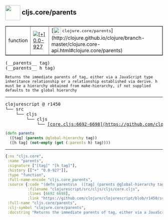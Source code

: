 ## <img width="48px" valign="middle" src="http://i.imgur.com/Hi20huC.png"> cljs.core/parents

 <table border="1">
<tr>
<td>function</td>
<td><a href="https://github.com/cljsinfo/api-refs/tree/0.0-927"><img valign="middle" alt="[+] 0.0-927" src="https://img.shields.io/badge/+-0.0--927-lightgrey.svg"></a> </td>
<td>
[<img height="24px" valign="middle" src="http://i.imgur.com/1GjPKvB.png"> <samp>clojure.core/parents</samp>](http://clojure.github.io/clojure/branch-master/clojure.core-api.html#clojure.core/parents)
</td>
</tr>
</table>

 <samp>
(__parents__ tag)<br>
(__parents__ h tag)<br>
</samp>

```
Returns the immediate parents of tag, either via a JavaScript type
inheritance relationship or a relationship established via derive. h
must be a hierarchy obtained from make-hierarchy, if not supplied
defaults to the global hierarchy
```

---

 <pre>
clojurescript @ r1450
└── src
    └── cljs
        └── cljs
            └── <ins>[core.cljs:6692-6698](https://github.com/clojure/clojurescript/blob/r1450/src/cljs/cljs/core.cljs#L6692-L6698)</ins>
</pre>

```clj
(defn parents
  ([tag] (parents @global-hierarchy tag))
  ([h tag] (not-empty (get (:parents h) tag))))
```


---

```clj
{:ns "cljs.core",
 :name "parents",
 :signature ["[tag]" "[h tag]"],
 :history [["+" "0.0-927"]],
 :type "function",
 :full-name-encode "cljs.core_parents",
 :source {:code "(defn parents\n  ([tag] (parents @global-hierarchy tag))\n  ([h tag] (not-empty (get (:parents h) tag))))",
          :filename "clojurescript/src/cljs/cljs/core.cljs",
          :lines [6692 6698],
          :link "https://github.com/clojure/clojurescript/blob/r1450/src/cljs/cljs/core.cljs#L6692-L6698"},
 :full-name "cljs.core/parents",
 :clj-symbol "clojure.core/parents",
 :docstring "Returns the immediate parents of tag, either via a JavaScript type\ninheritance relationship or a relationship established via derive. h\nmust be a hierarchy obtained from make-hierarchy, if not supplied\ndefaults to the global hierarchy"}

```
